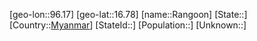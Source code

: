 ﻿---
location: [16.78,96.17]
type: City
tags:
- geo/City


SpocWebEntityId: 33631
isDeleted: false
confidential: public

---
[geo-lon::96.17]
[geo-lat::16.78]
[name::Rangoon]
[State::]
[Country::[Myanmar](geo/Continent/Asia/Myanmar.md)]
[StateId::]
[Population::]
[Unknown::]

